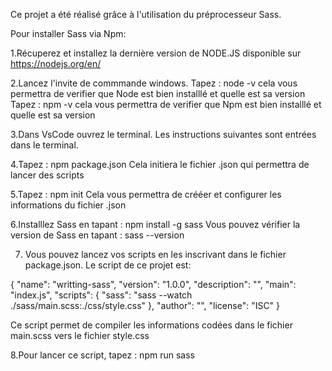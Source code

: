 Ce projet a été réalisé grâce à l'utilisation du préprocesseur Sass.

Pour installer Sass via Npm:

1.Récuperez et installez la dernière version de NODE.JS disponible sur https://nodejs.org/en/

2.Lancez l'invite de commmande windows.
Tapez :  node -v
cela vous permettra de verifier que Node est bien installlé et quelle est sa version
Tapez : npm -v
cela vous permettra de verifier que Npm est bien installlé et quelle est sa version

3.Dans VsCode ouvrez le terminal.
Les instructions suivantes sont entrées dans le terminal.

4.Tapez : npm package.json
Cela initiera le fichier .json qui permettra de lancer des scripts

5.Tapez : npm init
Cela vous permettra de crééer et configurer les informations du fichier .json

6.Installlez Sass en tapant : npm install -g sass
Vous pouvez vérifier la version de Sass en tapant : sass --version

7. Vous pouvez lancez vos scripts en les inscrivant dans le fichier package.json. Le script de ce projet est:

{
  "name": "writting-sass",
  "version": "1.0.0",
  "description": "",
  "main": "index.js",
  "scripts": {
    "sass": "sass --watch ./sass/main.scss:./css/style.css"
  },
  "author": "",
  "license": "ISC"
  }

Ce script permet de compiler les informations codées dans le fichier main.scss vers le fichier style.css

8.Pour lancer ce script, tapez : npm run sass